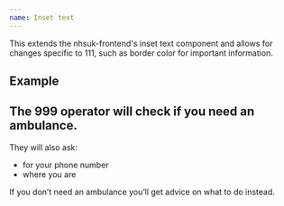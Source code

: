 ```yaml
---
name: Inset text
---
```


This extends the nhsuk-frontend's inset text component and allows for changes specific to 111, such as border color for important information.

## Example

<div class="nhsuk-inset-text app-inset-text--red">
  <h2 class="nhsuk-heading-s">The 999 operator will check if you need an ambulance.</h2>
  <p>They will also ask:</p>
  <ul>
      <li>for your phone number</li>
      <li>where you are</li>
  </ul>
  <p>If you don’t need an ambulance you’ll get advice on what to do instead.</p>
</div>
